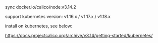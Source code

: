 sync docker.io/calico/node:v3.14.2

support kubernetes version: v1.16.x / v1.17.x / v1.18.x

install on kubernetes, see below:

https://docs.projectcalico.org/archive/v3.14/getting-started/kubernetes/
